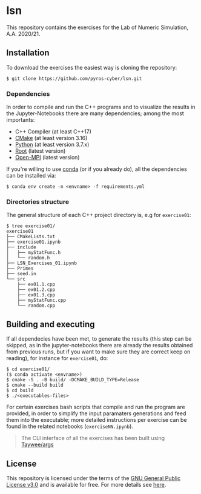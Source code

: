 # lsn
This repository contains the exercises for the Lab of Numeric Simulation, A.A. 2020/21.

## Installation ##
To download the exercises the easiest way is cloning the repository:
```
$ git clone https://github.com/pyros-cyber/lsn.git
```

### Dependencies ###
In order to compile and run the C++ programs and to visualize the results in the Jupyter-Notebooks there are many dependencies; among the most importants:
- C++ Compiler (at least C++17)
- [CMake](https://cmake.org/) (at least version 3.16)
- [Python](https://www.python.org/downloads/) (at least version 3.7.x)
- [Root](https://root.cern/) (latest version)
- [Open-MPI](https://www.open-mpi.org/) (latest version)

If you're willing to use [conda](https://docs.conda.io/projects/conda/en/latest/user-guide/index.html) (or if you already do), all the dependencies can be installed via:
```
$ conda env create -n <envname> -f requirements.yml
```

### Directories structure ###
The general structure of each C++ project directory is, e.g for `exercise01`:
```
$ tree exercise01/
exercise01
├── CMakeLists.txt
├── exercise01.ipynb
├── include
│   ├── myStatFunc.h
│   └── random.h
├── LSN_Exercises_01.ipynb
├── Primes
├── seed.in
└── src
    ├── ex01.1.cpp
    ├── ex01.2.cpp
    ├── ex01.3.cpp
    ├── myStatFunc.cpp
    └── random.cpp
```

## Building and executing ##
If all dependecies have been met, to generate the results (this step can be skipped, as in the jupyter-notebooks there are already the results obtained from previous runs, but if you want to make sure they are correct keep on reading), for instance for `exercise01`, do:
```
$ cd exercise01/
($ conda activate <envname>)
$ cmake -S . -B build/ -DCMAKE_BUILD_TYPE=Release
$ cmake --build build
$ cd build
$ ./<executables-files>
```
For certain exercises bash scripts that compile and run the program are provided, in order to simplify the input paramaters generations and feed them into the executable; more detailed instructions per exercise can be found in the related notebooks (`exerciseNN.ipynb`).

> The CLI interface of all the exercises has been built using [Taywee/args](https://github.com/Taywee/args)

## License ##
This repository is licensed under the terms of the [GNU General Public License v3.0](https://www.gnu.org/licenses/gpl-3.0.html) and is available for free. For more details see [here](https://github.com/pyros-cyber/lsn/blob/main/LICENSE.md).

